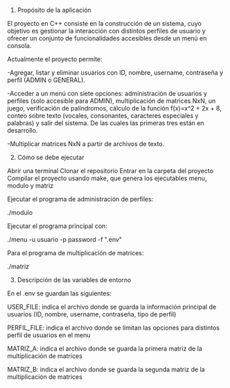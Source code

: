 1) Propósito de la aplicación

El proyecto en C++ consiste en la construcción de un sistema, cuyo objetivo es gestionar la interacción con distintos perfiles de usuario y ofrecer un conjunto de funcionalidades accesibles desde un menú en consola.

Actualmente el proyecto permite:

-Agregar, listar y eliminar usuarios con ID, nombre, username, contraseña y perfil (ADMIN o GENERAL).

-Acceder a un menú con siete opciones: administración de usuarios y perfiles (solo accesible para ADMIN), multiplicación de matrices NxN, un juego, verificación de palíndromos, cálculo de la función f(x)=x^2 + 2x + 8, conteo sobre texto (vocales, consonantes, caracteres especiales y palabras) y salir del sistema. De las cuales las primeras tres están en desarrollo.

-Multiplicar matrices NxN a partir de archivos de texto.

2) Cómo se debe ejecutar
   
Abrir una terminal
Clonar el repositorio
Entrar en la carpeta del proyecto
Compilar el proyecto usando make, que genera los ejecutables menu, modulo y matriz

Ejecutar el programa de administración de perfiles:

./modulo

Ejecutar el programa principal con:

./menu -u usuario -p password -f ".env"

Para el programa de multiplicación de matrices:

./matriz

3) Descripción de las variables de entorno

En el .env se guardan las siguientes:

USER_FILE: indica el archivo donde se guarda la información principal de usuarios (ID, nombre, username, contraseña, tipo de perfil)

PERFIL_FILE: indica el archivo donde se limitan las opciones para distintos perfil de usuarios en el menu

MATRIZ_A: indica el archivo  donde se guarda la primera matriz de la multiplicación de matrices

MATRIZ_B: indica el archivo  donde se guarda la segunda matriz de la multiplicación de matrices
